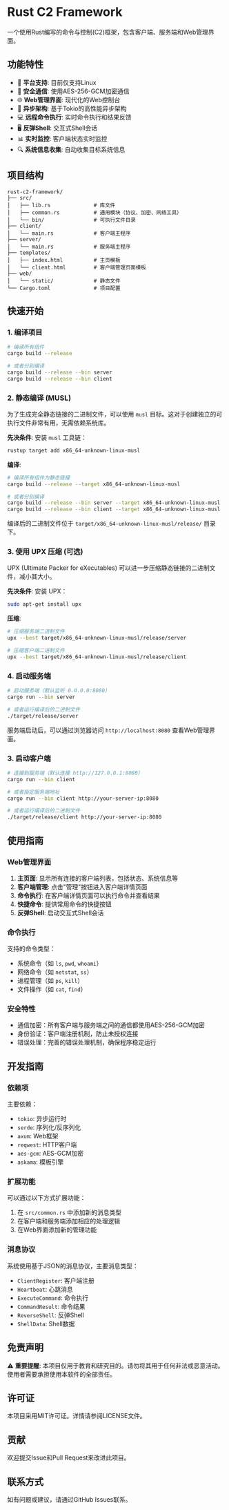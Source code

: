 # Rust C2 Framework

一个使用Rust编写的命令与控制(C2)框架，包含客户端、服务端和Web管理界面。

## 功能特性

- 🚀 **平台支持**: 目前仅支持Linux
- 🔐 **安全通信**: 使用AES-256-GCM加密通信
- 🌐 **Web管理界面**: 现代化的Web控制台
- 🔄 **异步架构**: 基于Tokio的高性能异步架构
- 💻 **远程命令执行**: 实时命令执行和结果反馈
- 🖥️ **反弹Shell**: 交互式Shell会话
- 📊 **实时监控**: 客户端状态实时监控
- 🔍 **系统信息收集**: 自动收集目标系统信息

## 项目结构

```shell
rust-c2-framework/
├── src/
│   ├── lib.rs              # 库文件
│   ├── common.rs           # 通用模块（协议、加密、网络工具）
│   └── bin/                # 可执行文件目录
├── client/
│   └── main.rs             # 客户端主程序
├── server/
│   └── main.rs             # 服务端主程序
├── templates/
│   ├── index.html          # 主页模板
│   └── client.html         # 客户端管理页面模板
├── web/
│   └── static/             # 静态文件
└── Cargo.toml              # 项目配置
```

## 快速开始

### 1. 编译项目

```bash
# 编译所有组件
cargo build --release

# 或者分别编译
cargo build --release --bin server
cargo build --release --bin client
```

### 2. 静态编译 (MUSL)

为了生成完全静态链接的二进制文件，可以使用 `musl` 目标。这对于创建独立的可执行文件非常有用，无需依赖系统库。

**先决条件**:
安装 `musl` 工具链：

```bash
rustup target add x86_64-unknown-linux-musl
```

**编译**:

```bash
# 编译所有组件为静态链接
cargo build --release --target x86_64-unknown-linux-musl

# 或者分别编译
cargo build --release --bin server --target x86_64-unknown-linux-musl
cargo build --release --bin client --target x86_64-unknown-linux-musl
```

编译后的二进制文件位于 `target/x86_64-unknown-linux-musl/release/` 目录下。

### 3. 使用 UPX 压缩 (可选)

UPX (Ultimate Packer for eXecutables) 可以进一步压缩静态链接的二进制文件，减小其大小。

**先决条件**:
安装 UPX：

```bash
sudo apt-get install upx
```

**压缩**:

```bash
# 压缩服务端二进制文件
upx --best target/x86_64-unknown-linux-musl/release/server

# 压缩客户端二进制文件
upx --best target/x86_64-unknown-linux-musl/release/client
```

### 4. 启动服务端

```bash
# 启动服务端（默认监听 0.0.0.0:8080）
cargo run --bin server

# 或者运行编译后的二进制文件
./target/release/server
```

服务端启动后，可以通过浏览器访问 `http://localhost:8080` 查看Web管理界面。

### 3. 启动客户端

```bash
# 连接到服务端（默认连接 http://127.0.0.1:8080）
cargo run --bin client

# 或者指定服务端地址
cargo run --bin client http://your-server-ip:8080

# 或者运行编译后的二进制文件
./target/release/client http://your-server-ip:8080
```

## 使用指南

### Web管理界面

1. **主页面**: 显示所有连接的客户端列表，包括状态、系统信息等
2. **客户端管理**: 点击"管理"按钮进入客户端详情页面
3. **命令执行**: 在客户端详情页面可以执行命令并查看结果
4. **快捷命令**: 提供常用命令的快捷按钮
5. **反弹Shell**: 启动交互式Shell会话

### 命令执行

支持的命令类型：

- 系统命令（如 `ls`, `pwd`, `whoami`）
- 网络命令（如 `netstat`, `ss`）
- 进程管理（如 `ps`, `kill`）
- 文件操作（如 `cat`, `find`）

### 安全特性

- 通信加密：所有客户端与服务端之间的通信都使用AES-256-GCM加密
- 身份验证：客户端注册机制，防止未授权连接
- 错误处理：完善的错误处理机制，确保程序稳定运行

## 开发指南

### 依赖项

主要依赖：

- `tokio`: 异步运行时
- `serde`: 序列化/反序列化
- `axum`: Web框架
- `reqwest`: HTTP客户端
- `aes-gcm`: AES-GCM加密
- `askama`: 模板引擎

### 扩展功能

可以通过以下方式扩展功能：

1. 在 `src/common.rs` 中添加新的消息类型
2. 在客户端和服务端添加相应的处理逻辑
3. 在Web界面添加新的管理功能

### 消息协议

系统使用基于JSON的消息协议，主要消息类型：

- `ClientRegister`: 客户端注册
- `Heartbeat`: 心跳消息
- `ExecuteCommand`: 命令执行
- `CommandResult`: 命令结果
- `ReverseShell`: 反弹Shell
- `ShellData`: Shell数据

## 免责声明

⚠️ **重要提醒**: 本项目仅用于教育和研究目的。请勿将其用于任何非法或恶意活动。使用者需要承担使用本软件的全部责任。

## 许可证

本项目采用MIT许可证。详情请参阅LICENSE文件。

## 贡献

欢迎提交Issue和Pull Request来改进此项目。

## 联系方式

如有问题或建议，请通过GitHub Issues联系。
